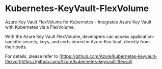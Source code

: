 # Kubernetes-KeyVault-FlexVolume #

Azure Key Vault FlexVolume for Kubernetes - Integrates Azure Key Vault with Kubernetes via a FlexVolume.  

With the Azure Key Vault FlexVolume, developers can access application-specific secrets, keys, and certs stored in Azure Key Vault directly from their pods.

For details, please refer to [https://github.com/Azure/kubernetes-keyvault-flexvol](https://github.com/Azure/kubernetes-keyvault-flexvol)
